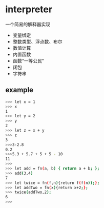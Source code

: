 # interpreter
一个简易的解释器实现

- 变量绑定
- 整数类型、浮点数、布尔
- 数值计算
- 内置函数
- 函数“一等公民”
- 闭包
- 字符串

example
------

```bash
>>> let x = 1
>>> x
1
>>> let y = 2
>>> y
2
>>> let z = x + y
>>> z
3
>>>3-2.8
0.2
>>>5.3 + 5.7 + 5 + 5 - 10
11
>>>
>>> let add = fn(a, b) { return a + b; };
>>> add(3,4)
7
>>> let twice = fn(f,n){return f(f(n));};    
>>> let addTwo = fn(x){return x+2;};
>>> twice(addTwo,2);
6
>>>
```